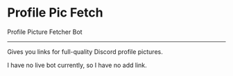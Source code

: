 # Profile Pic Fetch
Profile Picture Fetcher Bot

--------------------------------------

Gives you links for full-quality Discord profile pictures.

I have no live bot currently, so I have no add link.